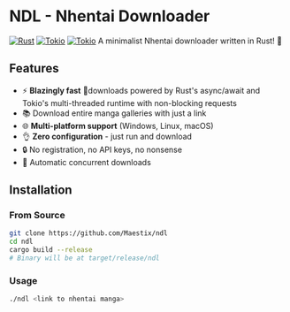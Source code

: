 # NDL - Nhentai Downloader

[![Rust](https://img.shields.io/badge/Rust-1.70%2B-orange)](https://www.rust-lang.org/) [![Tokio](https://img.shields.io/badge/Runtime-Tokio-teal)](https://tokio.rs) [![Tokio](https://img.shields.io/badge/Http-reqwest-yellow)](https://tokio.rs)
A minimalist Nhentai downloader written in Rust! 🦀

## Features

- ⚡ **Blazingly fast** 🚀downloads powered by Rust's async/await and Tokio's multi-threaded runtime with non-blocking requests
- 📚 Download entire manga galleries with just a link
- 🌐 **Multi-platform support** (Windows, Linux, macOS)
- 👌 **Zero configuration** - just run and download
- 🔒 No registration, no API keys, no nonsense
- 🚀 Automatic concurrent downloads

## Installation

### From Source
```bash
git clone https://github.com/Maestix/ndl
cd ndl
cargo build --release
# Binary will be at target/release/ndl
```
### Usage
```bash
./ndl <link to nhentai manga>
```